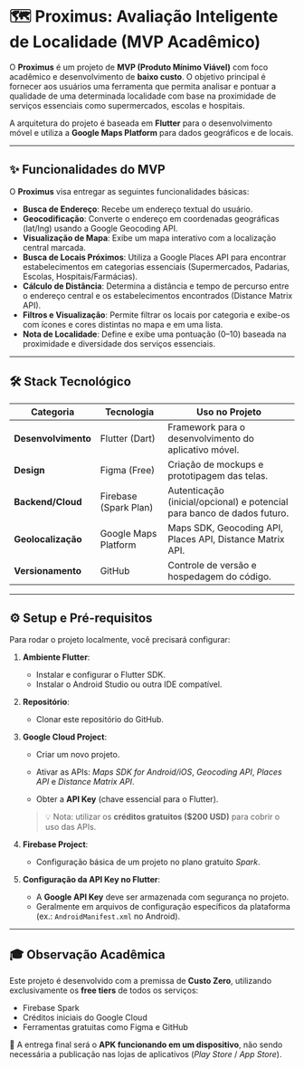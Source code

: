 # 🗺️ Proximus: Avaliação Inteligente de Localidade (MVP Acadêmico)

O **Proximus** é um projeto de **MVP (Produto Mínimo Viável)** com foco acadêmico e desenvolvimento de **baixo custo**.
O objetivo principal é fornecer aos usuários uma ferramenta que permita analisar e pontuar a qualidade de uma determinada localidade com base na proximidade de serviços essenciais como supermercados, escolas e hospitais.

A arquitetura do projeto é baseada em **Flutter** para o desenvolvimento móvel e utiliza a **Google Maps Platform** para dados geográficos e de locais.

---

## ✨ Funcionalidades do MVP

O **Proximus** visa entregar as seguintes funcionalidades básicas:

* **Busca de Endereço**: Recebe um endereço textual do usuário.
* **Geocodificação**: Converte o endereço em coordenadas geográficas (lat/lng) usando a Google Geocoding API.
* **Visualização de Mapa**: Exibe um mapa interativo com a localização central marcada.
* **Busca de Locais Próximos**: Utiliza a Google Places API para encontrar estabelecimentos em categorias essenciais (Supermercados, Padarias, Escolas, Hospitais/Farmácias).
* **Cálculo de Distância**: Determina a distância e tempo de percurso entre o endereço central e os estabelecimentos encontrados (Distance Matrix API).
* **Filtros e Visualização**: Permite filtrar os locais por categoria e exibe-os com ícones e cores distintas no mapa e em uma lista.
* **Nota de Localidade**: Define e exibe uma pontuação (0–10) baseada na proximidade e diversidade dos serviços essenciais.

---

## 🛠️ Stack Tecnológico

| Categoria           | Tecnologia            | Uso no Projeto                                                          |
| ------------------- | --------------------- | ----------------------------------------------------------------------- |
| **Desenvolvimento** | Flutter (Dart)        | Framework para o desenvolvimento do aplicativo móvel.                   |
| **Design**          | Figma (Free)          | Criação de mockups e prototipagem das telas.                            |
| **Backend/Cloud**   | Firebase (Spark Plan) | Autenticação (inicial/opcional) e potencial para banco de dados futuro. |
| **Geolocalização**  | Google Maps Platform  | Maps SDK, Geocoding API, Places API, Distance Matrix API.               |
| **Versionamento**   | GitHub                | Controle de versão e hospedagem do código.                              |

---

## ⚙️ Setup e Pré-requisitos

Para rodar o projeto localmente, você precisará configurar:

1. **Ambiente Flutter**:

   * Instalar e configurar o Flutter SDK.
   * Instalar o Android Studio ou outra IDE compatível.

2. **Repositório**:

   * Clonar este repositório do GitHub.

3. **Google Cloud Project**:

   * Criar um novo projeto.

   * Ativar as APIs: *Maps SDK for Android/iOS*, *Geocoding API*, *Places API* e *Distance Matrix API*.

   * Obter a **API Key** (chave essencial para o Flutter).

   > 💡 Nota: utilizar os **créditos gratuitos ($200 USD)** para cobrir o uso das APIs.

4. **Firebase Project**:

   * Configuração básica de um projeto no plano gratuito *Spark*.

5. **Configuração da API Key no Flutter**:

   * A **Google API Key** deve ser armazenada com segurança no projeto.
   * Geralmente em arquivos de configuração específicos da plataforma (ex.: `AndroidManifest.xml` no Android).

---

## 🎓 Observação Acadêmica

Este projeto é desenvolvido com a premissa de **Custo Zero**, utilizando exclusivamente os **free tiers** de todos os serviços:

* Firebase Spark
* Créditos iniciais do Google Cloud
* Ferramentas gratuitas como Figma e GitHub

📌 A entrega final será o **APK funcionando em um dispositivo**, não sendo necessária a publicação nas lojas de aplicativos (*Play Store* / *App Store*).
